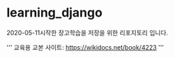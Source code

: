 # learning_django
2020-05-11시작한 장고학습을 저장을 위한 리포지토리 입니다.

'''
교육용 교본 사이트: https://wikidocs.net/book/4223
'''

